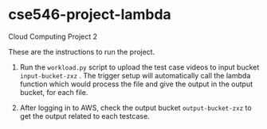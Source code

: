 # cse546-project-lambda

Cloud Computing Project 2

These are the instructions to run the project.

1. Run the `workload.py` script to upload the test case videos to input bucket `input-bucket-zxz` . The trigger setup will automatically call the lambda function which would process the file and give the output in the output bucket, for each file.

2. After logging in to AWS, check the output bucket `output-bucket-zxz` to get the output related to each testcase.
